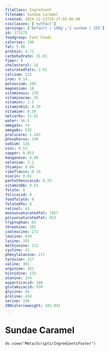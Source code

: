 ```yaml
---
fileClass: Ingredient
filename: Sundae Caramel
created: 2024-12-21T19:27:02-06:00
cssclasses: ['nutFact']
servings: ['Default | 100g','1 sundae | 155']
id: 173275
foodgroup: Fast Foods
calories: 196
fat: 5.98
protein: 4.71
carbohydrate: 31.81
fiber: 0
cholesterol: 16
saturatedfats: 2.91
calcium: 122
iron: 0.14
potassium: 205
magnesium: 18
vitaminaiu: 170
vitaminarae: 45
vitaminc: 2.2
vitaminb12: 0.39
vitamine: 0.58
netcarbs: 31.81
water: 56.5
omega3s: 74
omega6s: 552
pralscore: 1.103
phosphorus: 140
sodium: 126
zinc: 0.53
copper: 0.053
manganese: 0.06
selenium: 3.2
thiamin: 0.04
riboflavin: 0.19
niacin: 0.61
pantothenicacid: 0.24
vitaminb6: 0.03
folate: 8
folicacid: 0
foodfolate: 8
folatedfe: 8
retinol: 43
monounsaturatedfat: 1957
polyunsaturatedfat: 653
tryptophan: 63
threonine: 202
isoleucine: 272
leucine: 439
lysine: 355
methionine: 112
cystine: 41
phenylalanine: 217
tyrosine: 217
valine: 301
arginine: 162
histidine: 123
alanine: 154
asparticacid: 340
glutamicacid: 939
glycine: 95
proline: 434
serine: 244
200calorieweight: 102.041
---
```


# Sundae Caramel

```dataviewjs
dv.view("Meta/Scripts/IngredientsFooter")
```